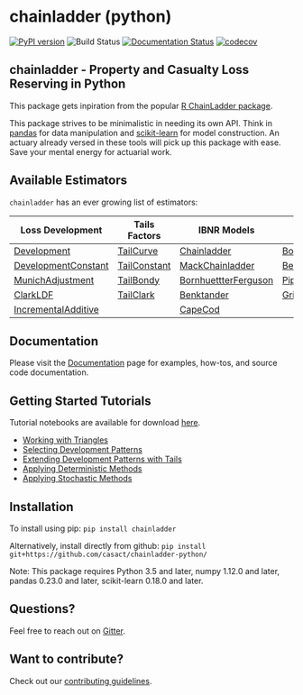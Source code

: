 # chainladder (python)
[![PyPI version](https://badge.fury.io/py/chainladder.svg)](https://badge.fury.io/py/chainladder)
![Build Status](https://github.com/casact/chainladder-python/workflows/Unit%20Tests/badge.svg)
[![Documentation Status](https://readthedocs.org/projects/chainladder-python/badge/?version=latest)](http://chainladder-python.readthedocs.io/en/latest/?badge=latest)
[![codecov](https://codecov.io/gh/jbogaardt/chainladder-python/branch/master/graph/badge.svg)](https://codecov.io/gh/jbogaardt/chainladder-python)

## chainladder - Property and Casualty Loss Reserving in Python
This package gets inpiration from the popular [R ChainLadder package](https://github.com/mages/ChainLadder).

This package strives to be minimalistic in needing its own API.
Think in [pandas](https://pandas.pydata.org/) for data manipulation and [scikit-learn](https://scikit-learn.org/stable/index.html) for model construction. An actuary already versed in these tools will pick up this package with ease. Save your mental energy for actuarial work.

## Available Estimators
`chainladder` has an ever growing list of estimators:

|Loss Development|Tails Factors|IBNR Models|Adjustments & Workflow|
| - | - | - | - |
|[Development](https://chainladder-python.readthedocs.io/en/master/modules/development.html#basic-development)|[TailCurve](https://chainladder-python.readthedocs.io/en/master/modules/tails.html#ldf-curve-fitting)	   |[Chainladder](https://chainladder-python.readthedocs.io/en/master/modules/methods.html#basic-chainladder)          |[BootstrapODPSample]((https://chainladder-python.readthedocs.io/en/latest/modules/workflow.html#bootstrap-sampling))
|[DevelopmentConstant](https://chainladder-python.readthedocs.io/en/master/modules/development.html#external-patterns)| [TailConstant](https://chainladder-python.readthedocs.io/en/master/modules/tails.html#external-data) |[MackChainladder](https://chainladder-python.readthedocs.io/en/master/modules/methods.html#mack-chainladder)      |[BerquistSherman](https://chainladder-python.readthedocs.io/en/latest/modules/workflow.html#berqu-st-sherman)
|[MunichAdjustment](https://chainladder-python.readthedocs.io/en/master/modules/development.html#munich-adjustment)| [TailBondy](https://chainladder-python.readthedocs.io/en/master/modules/tails.html#the-bondy-tail)    |[BornhuettterFerguson](https://chainladder-python.readthedocs.io/en/master/modules/methods.html#bornhuetter-ferguson)|	[Pipeline](https://chainladder-python.readthedocs.io/en/latest/modules/workflow.html#pipeline)
|[ClarkLDF](https://chainladder-python.readthedocs.io/en/master/modules/development.html#growth-curve-fitting)|	[TailClark](https://chainladder-python.readthedocs.io/en/master/modules/tails.html#growth-curve-extrapolation)	|[Benktander](https://chainladder-python.readthedocs.io/en/master/modules/methods.html#benktander)|[GridSearch](https://chainladder-python.readthedocs.io/en/latest/modules/workflow.html#gridsearch)
|[IncrementalAdditive](https://chainladder-python.readthedocs.io/en/master/modules/development.html#incremental-additive)|              |[CapeCod](https://chainladder-python.readthedocs.io/en/master/modules/methods.html#cape-cod)

## Documentation
Please visit the [Documentation](https://chainladder-python.readthedocs.io/en/latest/) page for examples, how-tos, and source
code documentation.

## Getting Started Tutorials
Tutorial notebooks are available for download [here](https://github.com/casact/chainladder-python/tree/master/docs/tutorials).
* [Working with Triangles](https://chainladder-python.readthedocs.io/en/latest/tutorials/triangle-tutorial.html)
* [Selecting Development Patterns](https://chainladder-python.readthedocs.io/en/latest/tutorials/development-tutorial.html)
* [Extending Development Patterns with Tails](https://chainladder-python.readthedocs.io/en/latest/tutorials/tail-tutorial.html)
* [Applying Deterministic Methods](https://chainladder-python.readthedocs.io/en/latest/tutorials/deterministic-tutorial.html)
* [Applying Stochastic Methods](https://chainladder-python.readthedocs.io/en/latest/tutorials/stochastic-tutorial.html)


## Installation
To install using pip:
`pip install chainladder`

Alternatively, install directly from github:
`pip install git+https://github.com/casact/chainladder-python/`

Note: This package requires Python 3.5 and later, numpy 1.12.0 and later,
pandas 0.23.0 and later, scikit-learn 0.18.0 and later.

## Questions?
Feel free to reach out on [Gitter](https://gitter.im/chainladder-python/community).

## Want to contribute?
Check out our [contributing guidelines](https://github.com/casact/chainladder-python/blob/master/CONTRIBUTING.md).
